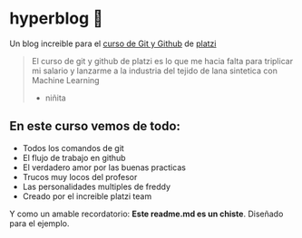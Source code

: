 # hyperblog 💚

Un blog increible para el [curso de Git y Github](https://platzi.com/cursos/git-github/ "curso de Git y Github") de [platzi](https://platzi.com/'platzi')

> El curso de git y github de platzi es lo que me hacia falta para triplicar mi salario y lanzarme a la industria del tejido de lana sintetica con Machine Learning
>
> - niñita

## En este curso vemos de todo:

- Todos los comandos de git
- El flujo de trabajo en github
- El verdadero amor por las buenas practicas
- Trucos muy locos del profesor
- Las personalidades multiples de freddy
- Creado por el increible platzi team

Y como un amable recordatorio: **Este readme.md es un chiste**. Diseñado para el ejemplo.
